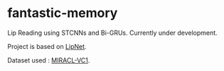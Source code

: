 # fantastic-memory

Lip Reading using STCNNs and Bi-GRUs. Currently under development.

Project is based on [LipNet](https://github.com/apoorvpatne10/fantastic-memory/blob/master/lipNet.pdf).

Dataset used : [MIRACL-VC1](https://www.kaggle.com/apoorvwatsky/miraclvc1).
